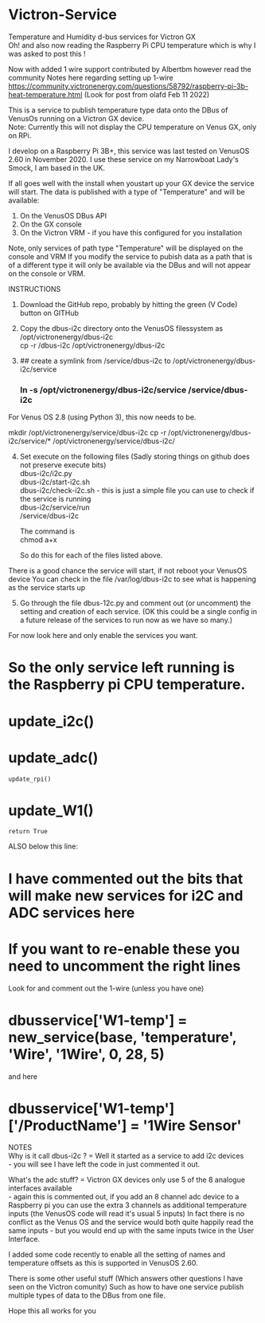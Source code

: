 # Victron-Service
Temperature and Humidity d-bus services for Victron GX  
Oh! and also now reading the Raspberry Pi CPU temperature which is why I was asked to post this !

Now with added 1 wire support contributed by Albertbm however read the community
Notes here regarding setting up 1-wire
https://community.victronenergy.com/questions/58792/raspberry-pi-3b-heat-temperature.html
(Look for post from olafd  Feb  11  2022)

This is a service to publish temperature type data onto the DBus of VenusOs running on a Victron GX device.  
Note: Currently this will not display the CPU temperature on Venus GX, only on RPi.

I develop on a Raspberry Pi 3B+, this service was last tested on VenusOS 2.60 in November 2020.
I use these service on my Narrowboat Lady's Smock, I am based in the UK.

If all goes well with the install when youstart up your GX device the service will start.
The data is published with a type of "Temperature" and will be available:
  1) On the VenusOS DBus API
  2) On the GX console
  3) On the Victron VRM - if you have this configured for you installation
  
 Note, only services of path type "Temperature" will be displayed on the console and VRM
 If you modify the service to pubish data as a path that is of a different type
 it will only be available via the DBus and will not appear on the console or VRM.
 
INSTRUCTIONS
1) Download the GitHub repo, probably by hitting the green  (V Code) button on GITHub

2) Copy the dbus-i2c directory onto the VenusOS filessystem as /opt/victronenergy/dbus-i2c  
   cp -r <your location>/dbus-i2c /opt/victronenergy/dbus-i2c
  
3) &#35;&#35;  create a symlink from /service/dbus-i2c to /opt/victronenergy/dbus-i2c/service  
   ###  ln -s /opt/victronenergy/dbus-i2c/service /service/dbus-i2c
  For Venus OS 2.8 (using Python 3), this now needs to be. 
  
  mkdir /opt/victronenergy/service/dbus-i2c
  cp -r /opt/victronenergy/dbus-i2c/service/* /opt/victronenergy/service/dbus-i2c/
   
4) Set execute on the following files (Sadly storing things on github does not preserve execute bits)  
   dbus-i2c/i2c.py  
   dbus-i2c/start-i2c.sh  
   dbus-i2c/check-i2c.sh - this is just a simple file you can use to check if the service is running  
   dbus-i2c/service/run  
   /service/dbus-i2c
  
   The command is  
   chmod a+x <filename>
  
   So do this for each of the files listed above.
  
There is a good chance the service will start, if not reboot your VenusOS device
You can check in the file /var/log/dbus-i2c to see what is happening as the service starts up
  
5) Go through the file dbus-12c.py and comment out (or uncomment) the setting and  creation of each service.
  (OK this could be a single config in a future release of the services to run now as we have so many.)
  
  For now look here and only enable the services you want.

# So the only service left running is the Raspberry pi CPU temperature.
#
#    update_i2c()
#    update_adc()
    update_rpi()
#    update_W1()
    return True
  
  ALSO below this line:
# I have commented out the bits that will make new services for i2C and ADC services here
# If you want to re-enable these you need to uncomment the right lines
  
  Look for and comment out the 1-wire (unless you have one)
# dbusservice['W1-temp']     = new_service(base, 'temperature', 'Wire',      '1Wire',  0, 28, 5)
  and here
# dbusservice['W1-temp']   ['/ProductName']     = '1Wire Sensor'

NOTES  
Why is it call dbus-i2c ?    = Well it started as a service to add i2c devices   
    - you will see I have left the code in just commented it out.  
    
What's the adc stuff?        = Victron GX devices only use 5 of the 8 analogue interfaces available  
    - again this is commented out, if you add an 8 channel adc device to a Raspberry pi you can use 
      the extra 3 channels as additional temperature inputs (the VenusOS code will read it's usual 5 inputs)
      In fact there is no conflict as the Venus OS and the service would both quite happily read the 
      same inputs - but you would end up with the same inputs twice in the User Interface.   
      
I added some code recently to enable all the setting of names and temperature offsets as this is supported in VenusOS 2.60.  

There is some other useful stuff (Which answers other questions I have seen on the Victron comunity)
Such as how to have one service publish multiple types of data to the DBus from one file.
      
Hope this all works for you
    
